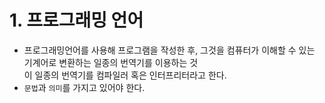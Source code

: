 # 1. 프로그래밍 언어
- 프로그래밍언어를 사용해 프로그램을 작성한 후, 그것을 컴퓨터가 이해할 수 있는 기계어로 변환하는 일종의 번역기를 이용하는 것 <br/>
이 일종의 번역기를 컴파일러 혹은 인터프리터라고 한다. 
- `문법`과 `의미`를 가지고 있어야 한다. 

